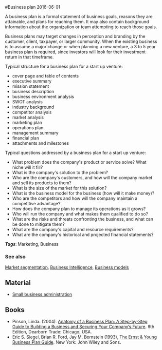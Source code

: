 
#Business plan
2016-06-01

A business plan is a formal statement of business goals, reasons they are attainable, and plans for reaching them. It may also contain background information about the organization or team attempting to reach those goals.

Business plans may target changes in perception and branding by the customer, client, taxpayer, or larger community. When the existing business is to assume a major change or when planning a new venture, a 3 to 5 year business plan is required, since investors will look for their investment return in that timeframe.

Typical structure for a business plan for a start up venture:
* cover page and table of contents
* executive summary
* mission statement
* business description
* business environment analysis
* SWOT analysis
* industry background
* competitor analysis
* market analysis
* marketing plan
* operations plan
* management summary
* financial plan
* attachments and milestones

Typical questions addressed by a business plan for a start up venture:
* What problem does the company's product or service solve? What niche will it fill?
* What is the company's solution to the problem?
* Who are the company's customers, and how will the company market and sell its products to them?
* What is the size of the market for this solution?
* What is the business model for the business (how will it make money)?
* Who are the competitors and how will the company maintain a competitive advantage?
* How does the company plan to manage its operations as it grows?
* Who will run the company and what makes them qualified to do so?
* What are the risks and threats confronting the business, and what can be done to mitigate them?
* What are the company's capital and resource requirements?
* What are the company's historical and projected financial statements?

***Tags***: Marketing, Business

### See also
[Market segmentation](/market_segmentation), [Business Intelligence](/business_intelligence), [Business models](/business_models)
## Material
* [Small business administration](http://www.smallbusinessnotes.com/starting-a-business/small-business-administration-sba-business-plan-outline.html)

## Books
* Pinson, Linda. (2004). [Anatomy of a Business Plan: A Step-by-Step Guide to Building a Business and Securing Your Company’s Future](https://www.goodreads.com/book/show/1027957.Anatomy_of_a_Business_Plan). 6th Edition, Dearborn Trade: Chicago, USA.
* Eric S. Siegel, Brian R. Ford, Jay M. Bornstein (1993), [The Ernst & Young Business Plan Guide](https://www.goodreads.com/book/show/764047.The_Ernst_Young_Business_Plan_Guide). New York: John Wiley and Sons.


